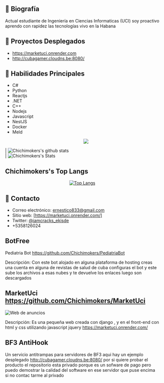 ## 📝 Biografía
Actual estudiante de Ingeniería en Ciencias Informaticas (UCI)
soy proactivo aprendo con rapidez las tecnologías
vivo en la Habana

## 🚀 Proyectos Desplegados
- https://marketuci.onrender.com
- http://cubagamer.cloudns.be:8080/

## 🔧 Habilidades Principales
- C#
- Python
- Reactjs
- .NET
- C++
- Nodejs
- Javascript
- NestJS
- Docker
- Meld
  <p align="center">
    <a href="https://skillicons.dev">
      <img src="https://skillicons.dev/icons?i=yml,py,cs,js,ts,kotlin,html,css,nextjs,cpp,npm,nestjs,mongodb,mysql,angular,django,react,tailwind,sklearn,dotnet,docker,sqlite" />
    </a>
  </p>


| ![Chichimokers's github stats](https://github-readme-stats.vercel.app/api?username=Chichimokers&show_icons=true&theme=algolia)          
| ![Chichimokers's Stats](https://github-readme-streak-stats.herokuapp.com/?user=Chichimokers&theme=algolia)                    


## Chichimokers's Top Langs

<p align="center">
  <a href="https://github-readme-stats.vercel.app/api/top-langs/?username=Chichimokers&langs_count=8&theme=algolia&layout=compact">
    <img src="https://github-readme-stats.vercel.app/api/top-langs/?username=Chichimokers&langs_count=8&theme=algolia&layout=compact" alt="Top Langs"/>
  </a>
</p>

 
## 💬 Contacto
- Correo electrónico: ernestico833@gmail.com
- Sitio web: [https://marketuci.onrender.com/]
- Twitter: [@iamcracks_ekisde]()
- +5358126024

## BotFree

Pediatria Bot https://github.com/Chichimokers/PediatriaBot

Descripción: Con este bot alojado en alguna plataforma de hosting creas una cuenta en alguna de revistas de salud de cuba 
configuras el bot y este sube los archivos a esas nubes y te devuelve los enlaces luego son descargados
## MarketUci  https://github.com/Chichimokers/MarketUci

![Web de anuncios](`)

Descripción: Es una pequeña web creada con django , y en el front-end con html y css utilizando javascript jquery https://marketuci.onrender.com/

## BF3 AntiHook

Un servicio antitrampas para servidores de BF3 aqui hay un ejemplo desplegado http://cubagamer.cloudns.be:8080/ por si quiere probar el producto 
el repositorio esta privado porque es un sofware de pago pero puedo demostrar la calidad del software en ese servidor que puse encima si no contac
tarme al privado

